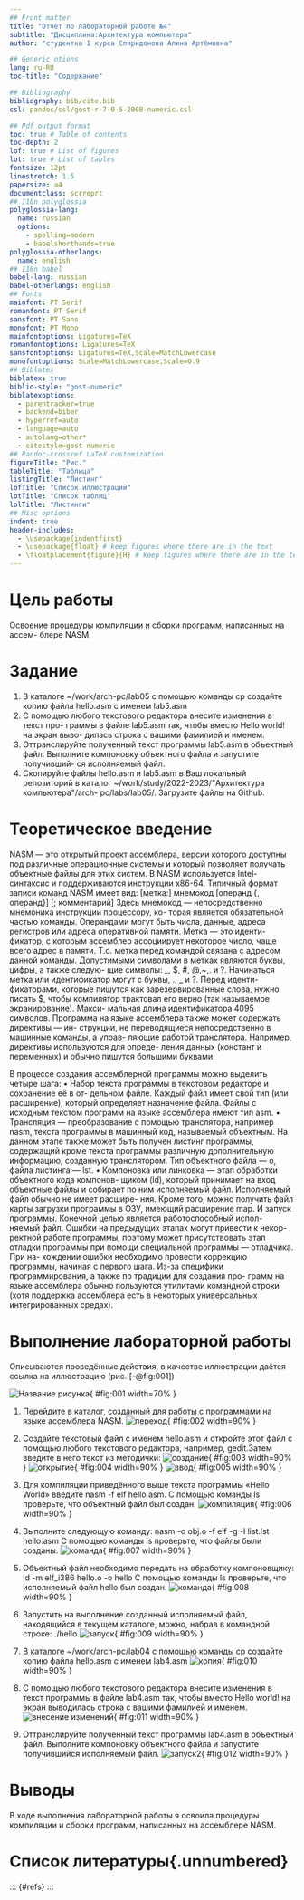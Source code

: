```yaml
---
## Front matter
title: "Отчёт по лабораторной работе №4"
subtitle: "Дисциплина:Архитектура компьютера"
author: "студентка 1 курса Спиридонова Алина Артёмовна"

## Generic otions
lang: ru-RU
toc-title: "Содержание"

## Bibliography
bibliography: bib/cite.bib
csl: pandoc/csl/gost-r-7-0-5-2008-numeric.csl

## Pdf output format
toc: true # Table of contents
toc-depth: 2
lof: true # List of figures
lot: true # List of tables
fontsize: 12pt
linestretch: 1.5
papersize: a4
documentclass: scrreprt
## I18n polyglossia
polyglossia-lang:
  name: russian
  options:
	- spelling=modern
	- babelshorthands=true
polyglossia-otherlangs:
  name: english
## I18n babel
babel-lang: russian
babel-otherlangs: english
## Fonts
mainfont: PT Serif
romanfont: PT Serif
sansfont: PT Sans
monofont: PT Mono
mainfontoptions: Ligatures=TeX
romanfontoptions: Ligatures=TeX
sansfontoptions: Ligatures=TeX,Scale=MatchLowercase
monofontoptions: Scale=MatchLowercase,Scale=0.9
## Biblatex
biblatex: true
biblio-style: "gost-numeric"
biblatexoptions:
  - parentracker=true
  - backend=biber
  - hyperref=auto
  - language=auto
  - autolang=other*
  - citestyle=gost-numeric
## Pandoc-crossref LaTeX customization
figureTitle: "Рис."
tableTitle: "Таблица"
listingTitle: "Листинг"
lofTitle: "Список иллюстраций"
lotTitle: "Список таблиц"
lolTitle: "Листинги"
## Misc options
indent: true
header-includes:
  - \usepackage{indentfirst}
  - \usepackage{float} # keep figures where there are in the text
  - \floatplacement{figure}{H} # keep figures where there are in the text
---
```


# Цель работы

Освоение процедуры компиляции и сборки программ, написанных на ассем-
блере NASM.

# Задание

1. В каталоге ~/work/arch-pc/lab05 с помощью команды cp создайте копию
файла hello.asm с именем lab5.asm
2. С помощью любого текстового редактора внесите изменения в текст про-
граммы в файле lab5.asm так, чтобы вместо Hello world! на экран выво-
дилась строка с вашими фамилией и именем.
3. Оттранслируйте полученный текст программы lab5.asm в объектный
файл. Выполните компоновку объектного файла и запустите получивший-
ся исполняемый файл.
4. Скопируйте файлы hello.asm и lab5.asm в Ваш локальный репозиторий
в каталог ~/work/study/2022-2023/"Архитектура компьютера"/arch-
pc/labs/lab05/. Загрузите файлы на Github.

# Теоретическое введение

NASM — это открытый проект ассемблера, версии которого доступны под
различные операционные системы и который позволяет получать объектные
файлы для этих систем. В NASM используется Intel-синтаксис и поддерживаются
инструкции x86-64.
Типичный формат записи команд NASM имеет вид:
[метка:] мнемокод [операнд {, операнд}] [; комментарий]
Здесь мнемокод — непосредственно мнемоника инструкции процессору, ко-
торая является обязательной частью команды. Операндами могут быть числа,
данные, адреса регистров или адреса оперативной памяти. Метка — это иденти-
фикатор, с которым ассемблер ассоциирует некоторое число, чаще всего адрес в
памяти. Т.о. метка перед командой связана с адресом данной команды.
Допустимыми символами в метках являются буквы, цифры, а также следую-
щие символы: _, $, #, @,~,. и ?.
Начинаться метка или идентификатор могут с буквы, ., _ и ?. Перед иденти-
фикаторами, которые пишутся как зарезервированные слова, нужно писать $,
чтобы компилятор трактовал его верно (так называемое экранирование). Макси-
мальная длина идентификатора 4095 символов.
Программа на языке ассемблера также может содержать директивы — ин-
струкции, не переводящиеся непосредственно в машинные команды, а управ-
ляющие работой транслятора. Например, директивы используются для опреде-
ления данных (констант и переменных) и обычно пишутся большими буквами.

В процессе создания ассемблерной программы можно выделить четыре шага:
• Набор текста программы в текстовом редакторе и сохранение её в от-
дельном файле. Каждый файл имеет свой тип (или расширение), который
определяет назначение файла. Файлы с исходным текстом программ на
языке ассемблера имеют тип asm.
• Трансляция — преобразование с помощью транслятора, например nasm,
текста программы в машинный код, называемый объектным. На данном
этапе также может быть получен листинг программы, содержащий кроме
текста программы различную дополнительную информацию, созданную
транслятором. Тип объектного файла — o, файла листинга — lst.
• Компоновка или линковка — этап обработки объектного кода компонов-
щиком (ld), который принимает на вход объектные файлы и собирает по
ним исполняемый файл. Исполняемый файл обычно не имеет расшире-
ния. Кроме того, можно получить файл карты загрузки программы в ОЗУ,
имеющий расширение map.
И запуск программы. Конечной целью является работоспособный испол-
няемый файл. Ошибки на предыдущих этапах могут привести к некор-
ректной работе программы, поэтому может присутствовать этап отладки
программы при помощи специальной программы — отладчика. При на-
хождении ошибки необходимо провести коррекцию программы, начиная
с первого шага.
Из-за специфики программирования, а также по традиции для создания про-
грамм на языке ассемблера обычно пользуются утилитами командной строки
(хотя поддержка ассемблера есть в некоторых универсальных интегрированных
средах).

# Выполнение лабораторной работы

Описываются проведённые действия, в качестве иллюстрации даётся ссылка на иллюстрацию (рис. [-@fig:001])

![Название рисунка](image/placeimg_800_600_tech.jpg){ #fig:001 width=70% }
1. Перейдите в каталог, созданный для работы с программами на языке ассемблера NASM.
![переход](image/cd04.png){ #fig:002 width=90% }
2. Создайте текстовый файл с именем hello.asm и откройте этот файл с помощью любого текстового редактора, например, gedit.Затем введите в него текст из методички:
![создание](image/touch.png){ #fig:003 width=90% }
![открытие](image/gedit1.png){ #fig:004 width=90% }
![ввод](image/gedit.png){ #fig:005 width=90% }
3. Для компиляции приведённого выше текста программы «Hello World» введите nasm -f elf hello.asm. С помощью команды ls проверьте, что объектный файл был создан.
![компиляция](image/compile.png){ #fig:006 width=90% }
4. Выполните следующую команду: nasm -o obj.o -f elf -g -l list.lst hello.asm 
С помощью команды ls проверьте, что файлы были созданы.
![команда](image/nasm1.png){ #fig:007 width=90% }
5. Объектный файл необходимо передать на обработку компоновщику:
ld -m elf_i386 hello.o -o hello
С помощью команды ls проверьте, что исполняемый файл hello был создан.
![команда](image/ld.png){ #fig:008 width=90% }

6. Запустить на выполнение созданный исполняемый файл, находящийся в
текущем каталоге, можно, набрав в командной строке: ./hello
![запуск](image/helloworld.png){ #fig:009 width=90% }
7. В каталоге ~/work/arch-pc/lab04 с помощью команды cp создайте копию файла hello.asm с именем lab4.asm
![копия](image/cpnasm.png){ #fig:010 width=90% }
8. С помощью любого текстового редактора внесите изменения в текст программы в файле lab4.asm так, чтобы вместо Hello world! на экран выводилась строка с вашими фамилией и именем.
![внесение изменений](image/cd04.png){ #fig:011 width=90% }
9. Оттранслируйте полученный текст программы lab4.asm в объектный файл. Выполните компоновку объектного файла и запустите получившийся исполняемый файл.
![запуск2](image/start.png){ #fig:012 width=90% }
# Выводы

В ходе выполнения лабораторной работы я освоила процедуры компиляции и сборки программ, написанных на ассемблере NASM.

# Список литературы{.unnumbered}

::: {#refs}
:::
